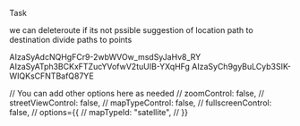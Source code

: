 Task 

we can deleteroute if its not pssible
suggestion of location 
path to destination
divide paths to points



AIzaSyAdcNQHgFCr9-2wbWVOw_msdSyJaHv8_RY
AIzaSyATph3BCKxFTZucYVofwV2tuUIB-YXqHFg
AIzaSyCh9gyBuLCyb3SIK-WIQKsCFNTBafQ87YE

// You can add other options here as needed
// zoomControl: false,
// streetViewControl: false,
// mapTypeControl: false,
// fullscreenControl: false,
// options={{
//   mapTypeId: "satellite",
// }}
